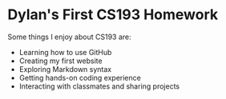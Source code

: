 # Dylan's First CS193 Homework

Some things I enjoy about CS193 are:

- Learning how to use GitHub
- Creating my first website
- Exploring Markdown syntax
- Getting hands-on coding experience
- Interacting with classmates and sharing projects
